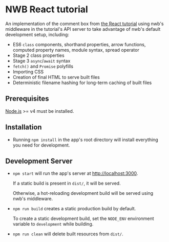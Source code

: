 # NWB React tutorial

An implementation of the comment box from [the React tutorial](https://facebook.github.io/react/docs/tutorial.html) using nwb's middleware in the tutorial's API server to take advantage of nwb's default development setup, including:

- ES6 `class` components, shorthand properties, arrow functions, computed property names, module syntax, spread operator
- Stage 2 class properties
- Stage 3 `async`/`await` syntax
- `fetch()` and `Promise` polyfills
- Importing CSS
- Creation of final HTML to serve built files
- Deterministic filename hashing for long-term caching of built files

## Prerequisites

[Node.js](http://nodejs.org/) >= v4 must be installed.

## Installation

* Running `npm install` in the app's root directory will install everything you need for development.

## Development Server

* `npm start` will run the app's server at [http://localhost:3000](http://localhost:3000).

  If a static build is present in `dist/`, it will be served.

  Otherwise, a hot-reloading development build will be served using nwb's middleware.

* `npm run build` creates a static production build by default.

   To create a static development build, set the `NODE_ENV` environment variable to `development` while building.

* `npm run clean` will delete built resources from `dist/`.
